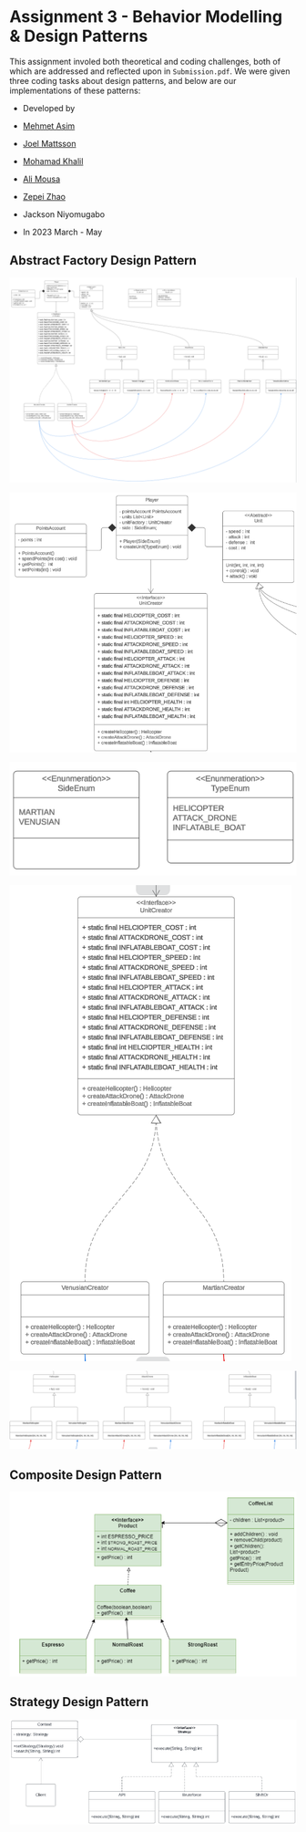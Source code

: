 # Assignment 3 - Behavior Modelling & Design Patterns

This assignment involed both theoretical and coding challenges, both of which are addressed and reflected upon in `Submission.pdf`. We were given three coding tasks about design patterns, and below are our implementations of these patterns:


- Developed by

- [Mehmet Asim](https://github.com/Indomet)
- [Joel Mattsson](https://github.com/mrjex)
- [Mohamad Khalil](https://github.com/Chef03)
- [Ali Mousa](https://github.com/AliMousa27)
- [Zepei Zhao](https://github.com/Zepeiz)
- Jackson Niyomugabo

- In 2023 March - May



## Abstract Factory Design Pattern

![first-A](readme-pictures/Task%204A%20-%20Abstract%20Factory%20Design%20Pattern/1.%20Entire%20Class%20Diagram.PNG)

![second-A](readme-pictures/Task%204A%20-%20Abstract%20Factory%20Design%20Pattern/2.%20Player-Related%20Classes.PNG)

![third-A](readme-pictures/Task%204A%20-%20Abstract%20Factory%20Design%20Pattern/3.%20Enums.PNG)

![fourth-A](readme-pictures/Task%204A%20-%20Abstract%20Factory%20Design%20Pattern/4.%20Inheritance%20Classes.PNG)

![fifth-A](readme-pictures/Task%204A%20-%20Abstract%20Factory%20Design%20Pattern/5.%20Classes.PNG)

## Composite Design Pattern

![first-B](readme-pictures/Task%204B%20-%20Composite%20Design%20Pattern/1.%20Class%20Diagram.PNG)

## Strategy Design Pattern

![first-C](readme-pictures/Task%204C%20-%20Strategy%20Design%20Pattern/1.%20Class%20Diagram.PNG)